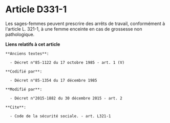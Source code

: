 # Article D331-1

Les sages-femmes peuvent prescrire des arrêts de travail, conformément à l'article L. 321-1, à une femme enceinte en cas de
grossesse non pathologique.

**Liens relatifs à cet article**

	**Anciens textes**:

	  - Décret n°85-1122 du 17 octobre 1985 - art. 1 (V)

	**Codifié par**:

	  - Décret n°85-1354 du 17 décembre 1985

	**Modifié par**:

	  - Décret n°2015-1882 du 30 décembre 2015 - art. 2

	**Cite**:

	  - Code de la sécurité sociale. - art. L321-1
